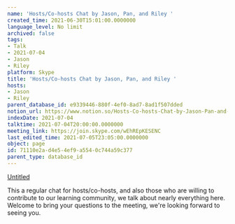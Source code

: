 ```yaml
---
name: 'Hosts/Co-hosts Chat by Jason, Pan, and Riley '
created_time: 2021-06-30T15:01:00.0000000
language_level: No limit
archived: false
tags:
- Talk
- 2021-07-04
- Jason
- Riley
platform: Skype
title: 'Hosts/Co-hosts Chat by Jason, Pan, and Riley '
hosts:
- Jason
- Riley
parent_database_id: e9339446-880f-4ef0-8ad7-8ad1f507dded
notion_url: https://www.notion.so/Hosts-Co-hosts-Chat-by-Jason-Pan-and-Riley-71110e2ad4e54ef9a5540c744a59c377
indexDate: 2021-07-04
talktime: 2021-07-04T20:00:00.0000000
meeting_link: https://join.skype.com/wEhREpKESENC
last_edited_time: 2021-07-05T23:05:00.0000000
object: page
id: 71110e2a-d4e5-4ef9-a554-0c744a59c377
parent_type: database_id
---
```




[Untitled](https://www.notion.so/d637a27eb33f44cbb92a56c3359cc567)   

This a regular chat for hosts/co-hosts, and also those who are willing to contribute to our learning community, we talk about nearly everything here. Welcome to bring your questions to the meeting, we're looking forward to seeing you.


